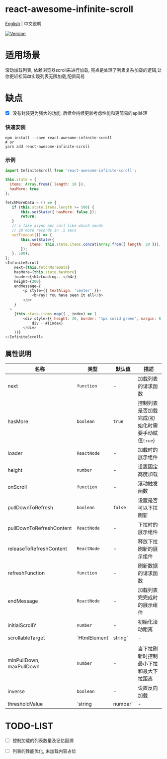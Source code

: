 # react-awesome-infinite-scroll

[English](./README.md) | 中文说明

[![Version](https://img.shields.io/badge/version-1.0.1-green)](https://www.npmjs.com/package/react-awesome-infinite-scroll)

# 适用场景

滚动加载列表, 依赖浏览器scroll来进行加载, 亮点是处理了列表复杂加载的逻辑,让你更轻松简单实现列表无限加载,配置简易
# 缺点

- [x] 没有封装更为强大的功能, 后续会持续更新考虑性能和更简易的api处理


### 快速安装
```
npm install --save react-awesome-infinite-scroll
# or
yarn add react-awesome-infinite-scroll
```

### 示例
```javascript
import InfiniteScroll from 'react-awesome-infinite-scroll';

this.state = {
  items: Array.from({ length: 10 }),
  hasMore: true
};

fetchMoreData = () => {
   if (this.state.items.length >= 500) {
       this.setState({ hasMore: false });
       return;
   }
   // a fake async api call like which sends
   // 20 more records in .5 secs
   setTimeout(() => {
       this.setState({
           items: this.state.items.concat(Array.from({ length: 20 })),
       });
   }, 500);
};
<InfiniteScroll
    next={this.fetchMoreData}
    hasMore={this.state.hasMore}
    loader={<h4>Loading...</h4>}
    height={200}
    endMessage={
        <p style={{ textAlign: 'center' }}>
            <b>Yay! You have seen it all</b>
        </p>
    }
  >
    {this.state.items.map((_, index) => (
        <div style={{ height: 30, border: '1px solid green', margin: 6, padding: 8 }} key={index} >
            div - #{index}
        </div>
    ))}
</InfiniteScroll>
```

## 属性说明

| 名称                          | 类型                  | 默认值                                                         | 描述                                                                                                      |
| ----------------------------- | --------------------- | -------------------------------------------------------------- | --------------------------------------------------------------------------------------------------------- |
| next                          | `function`            | -                                                              | 加载列表的请求函数                                                                                  |
| hasMore                       | `boolean`             | `true`                                                         | 控制列表是否加载完成(初始化时需要手动赋值`true`)                                                                               |
| loader                        | `ReactNode`           | -                                                              | 加载时的展示组件                                                  |
| height                        | `number`              | -                                                              | 设置固定高度加载                                                                              |
| onScroll                      | `function`            | -                                                              | 滚动触发函数              |
| pullDownToRefresh             | `boolean`             | `false`                                                        | 设置是否可以下拉刷新                         |
| pullDownToRefreshContent      | `ReactNode`           | -                                                              | 下拉时的展示组件                                                                                          |
| releaseToRefreshContent       | `ReactNode`           | -                                                              | 释放下拉刷新的展示组件                                                                                          |
| refreshFunction               | `function`            | -                                                              | 刷新数据的请求函数                                                                                          |
| endMessage                    | `ReactNode`           | -                                                              | 加载列表完完成时的展示组件                                                                                          |
| initialScrollY                | `number`              | -                                                              | 初始化滚动距离                                                                                         |
| scrollableTarget              | `HtmlElement | string`| -                                                              | 设置在该父元素内滚动
                    |
| minPullDown, maxPullDown      | `number`              | -                                                              | 当下拉刷新时控制最小下拉和最大下拉距离                                                                                  |
| inverse                       | `boolean`             | -                                                              | 设置反向加载                                                                                  |
| thresholdValue                | `string | number`     | -                                                              | 阈值,用来控制滚动到什么程度(距离)触发加载                                                                                  |

# TODO-LIST
- [ ] 控制加载的列表数量及记忆回溯
- [ ] 列表的性能优化, 未加载内容占位



